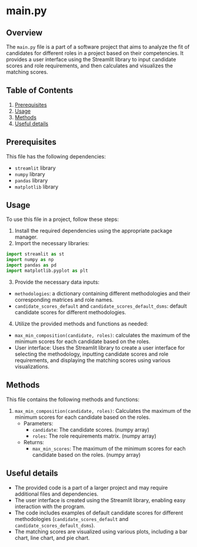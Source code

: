 # main.py
## Overview
The `main.py` file is a part of a software project that aims to analyze the fit of candidates for different roles in a project based on their competencies. It provides a user interface using the Streamlit library to input candidate scores and role requirements, and then calculates and visualizes the matching scores.

## Table of Contents
1. [Prerequisites](#prerequisites)
2. [Usage](#usage)
3. [Methods](#methods)
4. [Useful details](#properties)

## Prerequisites
This file has the following dependencies:
- `streamlit` library
- `numpy` library
- `pandas` library
- `matplotlib` library

## Usage
To use this file in a project, follow these steps:
1. Install the required dependencies using the appropriate package manager.
2. Import the necessary libraries:
```python
import streamlit as st
import numpy as np
import pandas as pd
import matplotlib.pyplot as plt
```
3. Provide the necessary data inputs:
- `methodologies`: a dictionary containing different methodologies and their corresponding matrices and role names.
- `candidate_scores_default` and `candidate_scores_default_dsms`: default candidate scores for different methodologies.

4. Utilize the provided methods and functions as needed:
- `max_min_composition(candidate, roles)`: calculates the maximum of the minimum scores for each candidate based on the roles.
- User interface: Uses the Streamlit library to create a user interface for selecting the methodology, inputting candidate scores and role requirements, and displaying the matching scores using various visualizations.

## Methods
This file contains the following methods and functions:
1. `max_min_composition(candidate, roles)`: Calculates the maximum of the minimum scores for each candidate based on the roles.
   - Parameters:
     - `candidate`: The candidate scores. (numpy array)
     - `roles`: The role requirements matrix. (numpy array)
   - Returns:
     - `max_min_scores`: The maximum of the minimum scores for each candidate based on the roles. (numpy array)

## Useful details
- The provided code is a part of a larger project and may require additional files and dependencies.
- The user interface is created using the Streamlit library, enabling easy interaction with the program.
- The code includes examples of default candidate scores for different methodologies (`candidate_scores_default` and `candidate_scores_default_dsms`).
- The matching scores are visualized using various plots, including a bar chart, line chart, and pie chart.